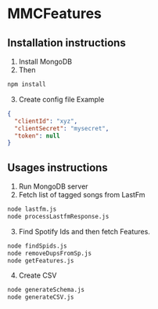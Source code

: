 # MMCFeatures

## Installation instructions

1) Install MongoDB
2) Then

```bash
npm install
```
3) Create config file
Example
```json
{
  "clientId": "xyz",
  "clientSecret": "mysecret",
  "token": null
}
```
## Usages instructions
1) Run MongoDB server
2) Fetch list of tagged songs from LastFm
```bash
node lastfm.js
node processLastfmResponse.js
```
3) Find Spotify Ids and then fetch Features.
```bash
node findSpids.js
node removeDupsFromSp.js
node getFeatures.js
```
4) Create CSV
```bash
node generateSchema.js
node generateCSV.js
```
